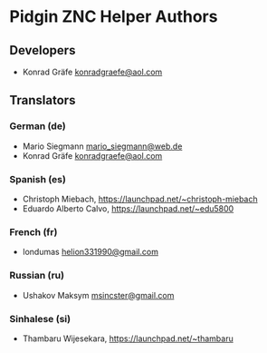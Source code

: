 # Pidgin ZNC Helper Authors

## Developers
- Konrad Gräfe <konradgraefe@aol.com>

## Translators

### German (de)
- Mario Siegmann <mario_siegmann@web.de>
- Konrad Gräfe <konradgraefe@aol.com>

### Spanish (es)
- Christoph Miebach, https://launchpad.net/~christoph-miebach
- Eduardo Alberto Calvo, https://launchpad.net/~edu5800

### French (fr)
- londumas <helion331990@gmail.com>

### Russian (ru)
- Ushakov Maksym <msincster@gmail.com>

### Sinhalese (si)
- Thambaru Wijesekara, https://launchpad.net/~thambaru
